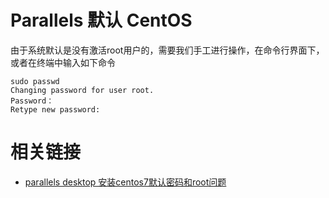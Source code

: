 # Parallels 默认 CentOS

由于系统默认是没有激活root用户的，需要我们手工进行操作，在命令行界面下，或者在终端中输入如下命令



```shell
sudo passwd
Changing password for user root.
Password：
Retype new password:
```



# 相关链接

- [parallels desktop 安装centos7默认密码和root问题](https://blog.csdn.net/u012852597/article/details/79353949)

